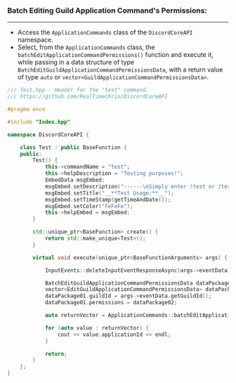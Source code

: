 ### **Batch Editing Guild Application Command's Permissions:**
---
- Access the `ApplicationCommands` class of the `DiscordCoreAPI` namespace.
- Select, from the `ApplicationCommands` class, the `batchEditApplicationCommandPermissions()` function and execute it, while passing in a data structure of type `BatchEditGuildApplicationCommandPermissionsData`, with a return value of type `auto` or `vector<GuildApplicationCommandPermissionsData>`.

```cpp
/// Test.hpp - Header for the "test" command.
/// https://github.com/RealTimeChris/DiscordCoreAPI

#pragma once

#include "Index.hpp"

namespace DiscordCoreAPI {

	class Test : public BaseFunction {
	public:
		Test() {
			this->commandName = "test";
			this->helpDescription = "Testing purposes!";
			EmbedData msgEmbed;
			msgEmbed.setDescription("------\nSimply enter !test or /test!\n------");
			msgEmbed.setTitle("__**Test Usage:**__");
			msgEmbed.setTimeStamp(getTimeAndDate());
			msgEmbed.setColor("FeFeFe");
			this->helpEmbed = msgEmbed;
		}

		std::unique_ptr<BaseFunction> create() {
			return std::make_unique<Test>();
		}

		virtual void execute(unique_ptr<BaseFunctionArguments> args) {

			InputEvents::deleteInputEventResponseAsync(args->eventData).get();

			BatchEditGuildApplicationCommandPermissionsData dataPackage01{};
			vector<EditGuildApplicationCommandPermissionsData> dataPackage02{ {.permissions = {{.type = ApplicationCommandPermissionType::User,.permission = false, .id = "859853159115259905"}},.commandName = "selldrugs" } };
			dataPackage01.guildId = args->eventData.getGuildId();
			dataPackage01.permissions = dataPackage02;

			auto returnVector = ApplicationCommands::batchEditApplicationCommandPermissions(dataPackage01);

			for (auto value : returnVector) {
				cout << value.applicationId << endl;
			}

			return;
		}
	};
}
```
